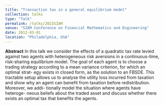 ```yaml
---
title: "Transaction tax in a general equilibrium model"
collection: talks
type: "Talk"
permalink: /talks/2023SIAM
venue: "SIAM Conference on Financial Mathematics and Engineering"
date: 2012-03-01
location: "Philadelphia, USA"
---
```


**Abstract** In this talk we consider the effects of a quadratic tax rate
levied against two agents with heterogeneous risk aversions
in a continuous-time, risk-sharing equilibrium model. The
goal of each agent is to choose a trading strategy according
to a mean variance criterion, for which an optimal strat-
egy exists in closed form, as the solution to an FBSDE.
This tractable setup allows us to analyse the utility loss
incurred from taxation and show why an agent can benefit
from taxation before redistribution. Moreover, we addi-
tionally model the situation where agents have heteroge-
neous beliefs about the traded asset and discuss whether there exists an optimal tax that benefits the agents.
